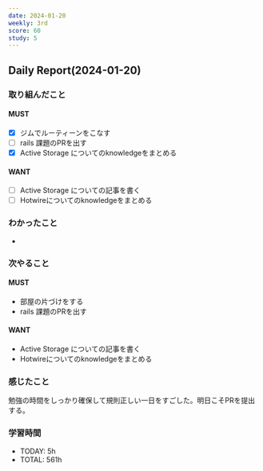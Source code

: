 ```yaml
---
date: 2024-01-20
weekly: 3rd
score: 60
study: 5
---
```

## Daily Report(2024-01-20)
### 取り組んだこと
#### MUST
- [x] ジムでルーティーンをこなす
- [ ] rails 課題のPRを出す
- [x] Active Storage についてのknowledgeをまとめる
#### WANT
- [ ] Active Storage についての記事を書く
- [ ] Hotwireについてのknowledgeをまとめる
### わかったこと
- 
### 次やること
#### MUST
- 部屋の片づけをする
- rails 課題のPRを出す
#### WANT
- Active Storage についての記事を書く
- Hotwireについてのknowledgeをまとめる
### 感じたこと
勉強の時間をしっかり確保して規則正しい一日をすごした。明日こそPRを提出する。
### 学習時間
- TODAY: 5h
- TOTAL: 561h
